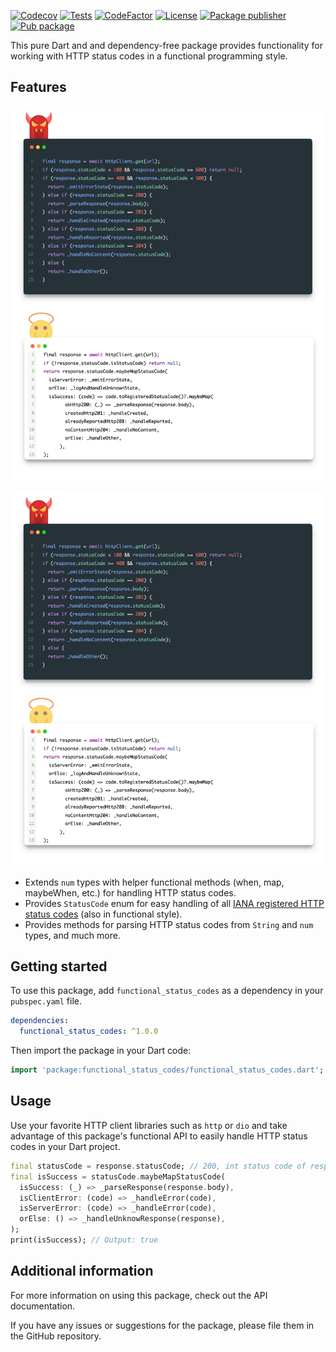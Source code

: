[![Codecov](https://codecov.io/gh/tsinis/functional_status_codes/branch/main/graph/badge.svg?token=VkxPPVjoJ3)](https://codecov.io/gh/tsinis/functional_status_codes)
[![Tests](https://github.com/tsinis/functional_status_codes/actions/workflows/test.yaml/badge.svg)](https://github.com/tsinis/functional_status_codes/actions/workflows/test.yaml)
[![CodeFactor](https://www.codefactor.io/repository/github/tsinis/functional_status_codes/badge)](https://www.codefactor.io/repository/github/tsinis/functional_status_codes)
[![License](https://img.shields.io/badge/License-BSD_3--Clause-blue.svg)](https://opensource.org/licenses/BSD-3-Clause)
[![Package publisher](https://img.shields.io/pub/publisher/functional_status_codes.svg)](https://pub.dev/packages/functional_status_codes/publisher)
[![Pub package](https://img.shields.io/pub/v/functional_status_codes.svg)](https://pub.dev/packages/functional_status_codes)

This pure Dart and and dependency-free package provides functionality for working with HTTP status codes in a functional programming style.

## Features

<p>
  <img src="https://github.com/tsinis/functional_status_codes/raw/main/doc/comparison.png" alt="Comparsion"/>
</p>

![Comparison](doc/comparison.png)

* Extends `num` types with helper functional methods (when, map, maybeWhen, etc.) for handling HTTP status codes.
* Provides `StatusCode` enum for easy handling of all [IANA registered HTTP status codes](https://www.iana.org/assignments/http-status-codes/http-status-codes.xml) (also in functional style).
* Provides methods for parsing HTTP status codes from `String` and `num` types, and much more.

## Getting started

To use this package, add `functional_status_codes` as a dependency in your `pubspec.yaml` file.

```yaml
dependencies:
  functional_status_codes: ^1.0.0
```

Then import the package in your Dart code:

```dart
import 'package:functional_status_codes/functional_status_codes.dart';
```

## Usage

Use your favorite HTTP client libraries such as `http` or `dio` and take advantage of this package's functional API to easily handle HTTP status codes in your Dart project.

```dart
final statusCode = response.statusCode; // 200, int status code of response.
final isSuccess = statusCode.maybeMapStatusCode(
  isSuccess: (_) => _parseResponse(response.body),
  isClientError: (code) => _handleError(code),
  isServerError: (code) => _handleError(code),
  orElse: () => _handleUnknowResponse(response),
);
print(isSuccess); // Output: true
```

## Additional information

For more information on using this package, check out the API documentation.

If you have any issues or suggestions for the package, please file them in the GitHub repository.
